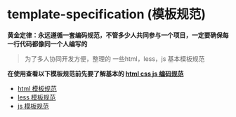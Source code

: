 # template-specification (模板规范)
**黄金定律：永远遵循一套编码规范，不管多少人共同参与一个项目，一定要确保每一行代码都像同一个人编写的**

> 为了多人协同开发方便，整理的 一些html，less，js 基本模板规范

**在使用查看以下模板规范前先要了解基本的 [html css js 编码规范](https://github.com/yhb-flydream/coding-specification)**

- [html 模板规范](/html/html.md)
- [less 模板规范](/css/css.md)
- [js 模板规范](/js/js.md)
